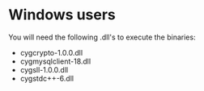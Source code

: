 # Windows users #
You will need the following .dll's to execute the binaries:

* cygcrypto-1.0.0.dll
* cygmysqlclient-18.dll
* cygsll-1.0.0.dll
* cygstdc++-6.dll